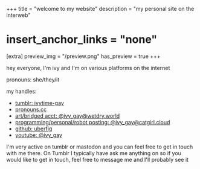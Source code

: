 +++
title = "welcome to my website"
description = "my personal site on the interweb"
# insert_anchor_links = "none"
[extra]
preview_img = "/preview.png"
has_preview = true
+++



hey everyone, I'm ivy and I'm on various platforms on the internet

pronouns: she/they/it

my handles:
- [tumblr: ivytime-gay](https://ivytime-gay.tumblr.com/)
- <a rel="me" href="https://pronouns.cc/@ivy_mae">pronouns.cc</a>
- <a rel="me" href="https://wetdry.world/@ivy_gay">art/bridged acct: @ivy_gay@wetdry.world</a>
- <a rel="me" href="https://mastodon.catgirl.cloud/@ivy_gay">programming/personal/robot posting: @ivy_gay@catgirl.cloud</a>
- [github: uberfig](https://github.com/uberfig)
- [youtube: @ivy_gay](https://youtube.com/@ivy_gay)

I'm very active on tumblr or mastodon and you can feel free to get in touch with me there. On Tumblr I typically have ask me anything on so if you would like to get in touch, feel free to message me and I'll probably see it
